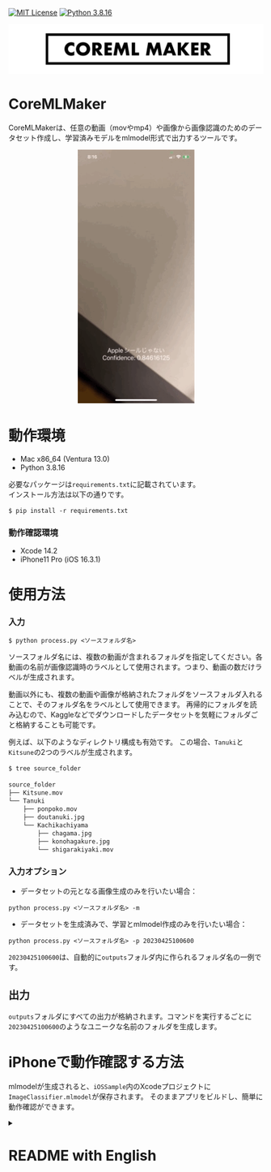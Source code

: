 
[![MIT License](http://img.shields.io/badge/license-MIT-blue.svg?style=flat)](LICENSE)
[![Python 3.8.16](https://img.shields.io/badge/python-3.8.16-blue.svg)](https://www.python.org/downloads/release/python-3816/)


![logo](logo.png)

# CoreMLMaker

CoreMLMakerは、任意の動画（movやmp4）や画像から画像認識のためのデータセット作成し、学習済みモデルをmlmodel形式で出力するツールです。

<p align="center">
  <img src="sample.gif" alt="operation image">
</p>

# 動作環境

* Mac x86_64 (Ventura 13.0)
* Python 3.8.16

必要なパッケージは`requirements.txt`に記載されています。  
インストール方法は以下の通りです。
```
$ pip install -r requirements.txt
```
### 動作確認環境
* Xcode 14.2
* iPhone11 Pro (iOS 16.3.1)



# 使用方法
### 入力
```shell
$ python process.py <ソースフォルダ名>
```
ソースフォルダ名には、複数の動画が含まれるフォルダを指定してください。各動画の名前が画像認識時のラベルとして使用されます。つまり、動画の数だけラベルが生成されます。

動画以外にも、複数の動画や画像が格納されたフォルダをソースフォルダ入れることで、そのフォルダ名をラベルとして使用できます。
再帰的にフォルダを読み込むので、Kaggleなどでダウンロードしたデータセットを気軽にフォルダごと格納することも可能です。

例えば、以下のようなディレクトリ構成も有効です。
この場合、`Tanuki`と`Kitsune`の2つのラベルが生成されます。

```shell
$ tree source_folder

source_folder
├── Kitsune.mov
└── Tanuki
    ├── ponpoko.mov
    ├── doutanuki.jpg
    └── Kachikachiyama
        ├── chagama.jpg
        ├── konohagakure.jpg
        └── shigarakiyaki.mov
```

### 入力オプション

* データセットの元となる画像生成のみを行いたい場合：

```shell
python process.py <ソースフォルダ名> -m
```

* データセットを生成済みで、学習とmlmodel作成のみを行いたい場合：

```shell
python process.py <ソースフォルダ名> -p 20230425100600
```
`20230425100600`は、自動的に`outputs`フォルダ内に作られるフォルダ名の一例です。


## 出力

`outputs`フォルダにすべての出力が格納されます。コマンドを実行するごとに`20230425100600`のようなユニークな名前のフォルダを生成します。

# iPhoneで動作確認する方法

mlmodelが生成されると、`iOSSample`内のXcodeプロジェクトに`ImageClassifier.mlmodel`が保存されます。
そのままアプリをビルドし、簡単に動作確認ができます。




<details>
  <summary><h1>README with English</h1></summary>

# CoreMLMaker

CoreMLMaker is a tool for creating image recognition datasets from videos (mov or mp4) and outputting the trained model in mlmodel format.

# Environment

* Mac x86_64 (Ventura 13.0)
* Xcode 14.2
* iPhone11 Pro (iOS 16.3.1)
* Python 3.8.16

The required packages are listed in `requirements.txt`. To install them, use the following command:

```shell
$ pip install -r requirements.txt
```

# Usage
### Input

```shell
$ python process.py <source folder name>
```

Specify a folder containing multiple videos as the source folder.  
The name of each video will be used as the label during image recognition. In other words, the number of labels generated will be equal to the number of videos.

In addition to videos, you can also use a folder containing multiple videos and images as the label by putting it in the source folder. For example, the following directory structure is also valid. In this case, two labels, `Tanuki` and `Kitsune`, will be generated.

```shell
$ tree source_folder

source_folder
├── Kitsune.mov
└── Tanuki
    ├── ponpoko.mov
    ├── omohide.jpg
    └── kachikachiyama
        ├── one.jpg
        ├── two.jpg
        └── three.mov
```

### Input Options

* If you only want to generate images for the dataset:

```shell
$ python process.py <source folder name> -m
```

* If you have already generated the dataset and only want to perform training and create an mlmodel:

```
$ python process.py <source folder name> -p 20230425100600
```
`20230425100600` is an example of a folder name automatically created in the `outputs` folder.

## Output

All outputs will be stored in the `outputs` folder. A unique folder name, such as `20230425100600`, will be generated each time the command is executed.

# How to test on an iPhone

Once the mlmodel is generated, the `ImageClassifier.mlmodel` will be saved in the Xcode project within the `iOSSample` folder. You can then build the app and easily test its functionality.

</details>
